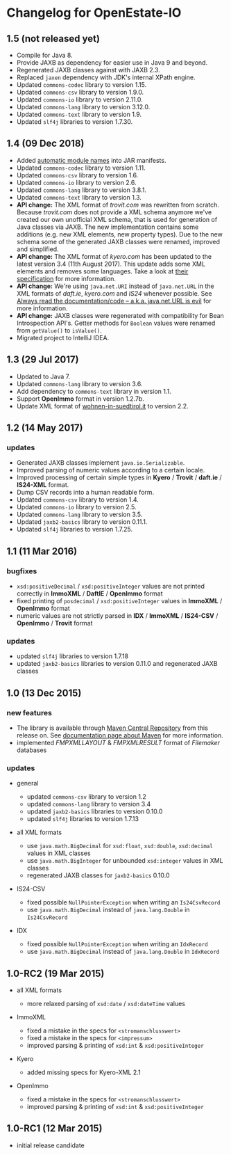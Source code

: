 Changelog for OpenEstate-IO
===========================


1.5 (not released yet)
----------------------

-   Compile for Java 8.
-   Provide JAXB as dependency for easier use in Java 9 and beyond.
-   Regenerated JAXB classes against with JAXB 2.3.
-   Replaced `jaxen` dependency with JDK's internal XPath engine.
-   Updated `commons-codec` library to version 1.15.
-   Updated `commons-csv` library to version 1.9.0.
-   Updated `commons-io` library to version 2.11.0.
-   Updated `commons-lang` library to version 3.12.0.  
-   Updated `commons-text` library to version 1.9.
-   Updated `slf4j` libraries to version 1.7.30.


1.4 (09 Dec 2018)
-----------------

-   Added [automatic module names](http://branchandbound.net/blog/java/2017/12/automatic-module-name/) 
    into JAR manifests.
-   Updated `commons-codec` library to version 1.11.
-   Updated `commons-csv` library to version 1.6.
-   Updated `commons-io` library to version 2.6.
-   Updated `commons-lang` library to version 3.8.1.
-   Updated `commons-text` library to version 1.3.
-   **API change:** The XML format of *trovit.com* was rewritten from scratch.
    Because *trovit.com* does not provide a XML schema anymore we've created
    our own unofficial XML schema, that is used for generation of Java classes
    via JAXB. The new implementation contains some additions (e.g. new XML
    elements, new property types). Due to the new schema some of the generated
    JAXB classes were renamed, improved and simplified.
-   **API change:** The XML format of *kyero.com* has been updated to the latest
    version 3.4 (11th August 2017). This update adds some XML elements and
    removes some languages. Take a look at
    [their specification](http://help.kyero.com/article/354-xml-import-specification)
    for more information.
-   **API change:** We're using `java.net.URI` instead of `java.net.URL`
    in the XML formats of *daft.ie*, *kyero.com* and *IS24* whenever possible.
    See [Always read the documentation/code – a.k.a. java.net.URL is evil](https://sworddance.com/blog/2007/09/09/code-review-4-always-read-the-documentationcode-aka-javaneturl-is-evil/)
    for more information.
-   **API change:** JAXB classes were regenerated with compatibility for Bean 
    Introspection API's. Getter methods for `Boolean` values were renamed from 
    `getValue()` to `isValue()`.
-   Migrated project to IntelliJ IDEA.


1.3 (29 Jul 2017)
-----------------

-   Updated to Java 7.
-   Updated `commons-lang` library to version 3.6.
-   Add dependency to `commons-text` library in version 1.1.
-   Support **OpenImmo** format in version 1.2.7b.
-   Update XML format of [wohnen-in-suedtirol.it](https://www.wohnen-in-suedtirol.it/) to version 2.2.


1.2 (14 May 2017)
-----------------

### updates

-   Generated JAXB classes implement `java.io.Serializable`.
-   Improved parsing of numeric values according to a certain locale.
-   Improved processing of certain simple types in **Kyero** / **Trovit** / **daft.ie** / **IS24-XML** format.
-   Dump CSV records into a human readable form.
-   Updated `commons-csv` library to version 1.4.
-   Updated `commons-io` library to version 2.5.
-   Updated `commons-lang` library to version 3.5.
-   Updated `jaxb2-basics` library to version 0.11.1.
-   Updated `slf4j` libraries to version 1.7.25.


1.1 (11 Mar 2016)
-----------------

### bugfixes

-   `xsd:positiveDecimal` / `xsd:positiveInteger` values are not printed correctly in **ImmoXML** / **DaftIE** / **OpenImmo** format
-   fixed printing of `posdecimal` / `xsd:positiveInteger` values in **ImmoXML** / **OpenImmo** format
-   numeric values are not strictly parsed in **IDX** / **ImmoXML** / **IS24-CSV** / **OpenImmo** / **Trovit** format

### updates

-   updated `slf4j` libraries to version 1.7.18
-   updated `jaxb2-basics` libraries to version 0.11.0 and regenerated JAXB
    classes


1.0 (13 Dec 2015)
-----------------

### new features

-   The library is available through [Maven Central Repository](http://search.maven.org/#search|ga|1|org.openestate.io) from this release on. See [documentation page about Maven](https://github.com/OpenEstate/OpenEstate-IO/wiki/Integration-with-Maven) for more information.
-   implemented *FMPXMLLAYOUT* & *FMPXMLRESULT* format of *Filemaker* databases

### updates

-   general

    -   updated `commons-csv` library to version 1.2
    -   updated `commons-lang` library to version 3.4
    -   updated `jaxb2-basics` libraries to version 0.10.0
    -   updated `slf4j` libraries to version 1.7.13

-   all XML formats

    -   use `java.math.BigDecimal` for `xsd:float`, `xsd:double`, `xsd:decimal`
        values in XML classes
    -   use `java.math.BigInteger` for unbounded `xsd:integer`
        values in XML classes
    -   regenerated JAXB classes for `jaxb2-basics` 0.10.0

-   IS24-CSV

    - fixed possible `NullPointerException` when writing an `Is24CsvRecord`
    - use `java.math.BigDecimal` instead of `java.lang.Double` in `Is24CsvRecord`

-   IDX

    - fixed possible `NullPointerException` when writing an `IdxRecord`
    - use `java.math.BigDecimal` instead of `java.lang.Double` in `IdxRecord`


1.0-RC2 (19 Mar 2015)
---------------------

-   all XML formats

    -   more relaxed parsing of `xsd:date` / `xsd:dateTime` values

-   ImmoXML

    -   fixed a mistake in the specs for `<stromanschlusswert>`
    -   fixed a mistake in the specs for `<impressum>`
    -   improved parsing & printing of `xsd:int` & `xsd:positiveInteger`

-   Kyero

    -   added missing specs for Kyero-XML 2.1

-   OpenImmo

    -   fixed a mistake in the specs for `<stromanschlusswert>`
    -   improved parsing & printing of `xsd:int` & `xsd:positiveInteger`


1.0-RC1 (12 Mar 2015)
---------------------

-   initial release candidate
